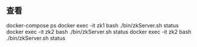 


## 查看
docker-compose ps
docker exec -it zk1 bash ./bin/zkServer.sh status
docker exec -it zk2 bash ./bin/zkServer.sh status
docker exec -it zk2 bash ./bin/zkServer.sh status